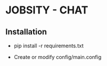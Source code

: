 JOBSITY - CHAT
==============

Installation
------------

- pip install -r requirements.txt

- Create or modify config/main.config


